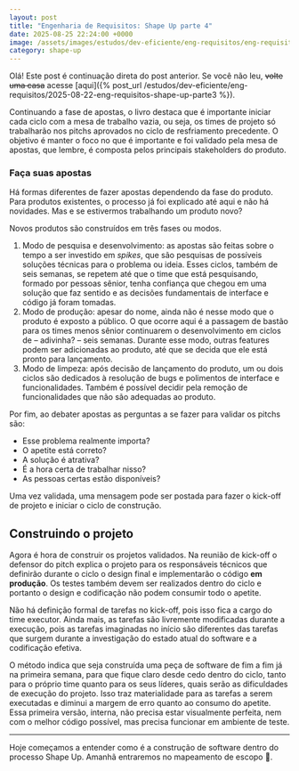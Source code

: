 ```yaml
---
layout: post
title: "Engenharia de Requisitos: Shape Up parte 4"
date: 2025-08-25 22:24:00 +0000
image: /assets/images/estudos/dev-eficiente/eng-requisitos/eng-requisitos-shape-up-parte4-cover.jpg
category: shape-up
---
```


Olá! Este post é continuação direta do post anterior. Se você não leu, ~~volte uma casa~~ acesse [aqui]({% post_url /estudos/dev-eficiente/eng-requisitos/2025-08-22-eng-requisitos-shape-up-parte3 %}).

Continuando a fase de apostas, o livro destaca que é importante iniciar cada ciclo com a mesa de trabalho vazia, ou seja, os times de projeto só trabalharão nos pitchs aprovados no ciclo de resfriamento precedente. O objetivo é manter o foco no que é importante e foi validado pela mesa de apostas, que lembre, é composta pelos principais stakeholders do produto.

### Faça suas apostas

Há formas diferentes de fazer apostas dependendo da fase do produto. Para produtos existentes, o processo já foi explicado até aqui e não há novidades. Mas e se estivermos trabalhando um produto novo?

Novos produtos são construídos em três fases ou modos.
1. Modo de pesquisa e desenvolvimento: as apostas são feitas sobre o tempo a ser investido em *spikes*, que são pesquisas de possíveis soluções técnicas para o problema ou ideia.
    Esses ciclos, também de seis semanas, se repetem até que o time que está pesquisando, formado por pessoas sênior, tenha confiança que chegou em uma solução que faz sentido e as decisões fundamentais de interface e código já foram tomadas.
1. Modo de produção: apesar do nome, ainda não é nesse modo que o produto é exposto a público. O que ocorre aqui é a passagem de bastão para os times menos sênior continuarem o desenvolvimento em ciclos de &ndash; adivinha? &ndash; seis semanas.
    Durante esse modo, outras features podem ser adicionadas ao produto, até que se decida que ele está pronto para lançamento.
1. Modo de limpeza: após decisão de lançamento do produto, um ou dois ciclos são dedicados à resolução de bugs e polimentos de interface e funcionalidades. Também é possível decidir pela remoção de funcionalidades que não são adequadas ao produto.

Por fim, ao debater apostas as perguntas a se fazer para validar os pitchs são:
- Esse problema realmente importa?
- O apetite está correto?
- A solução é atrativa?
- É a hora certa de trabalhar nisso?
- As pessoas certas estão disponíveis?

Uma vez validada, uma mensagem pode ser postada para fazer o kick-off de projeto e iniciar o ciclo de construção.

## Construindo o projeto

Agora é hora de construir os projetos validados. Na reunião de kick-off o defensor do pitch explica o projeto para os responsáveis técnicos que definirão durante o ciclo o design final e implementarão o código **em produção**. Os testes também devem ser realizados dentro do ciclo e portanto o design e codificação não podem consumir todo o apetite.

Não há definição formal de tarefas no kick-off, pois isso fica a cargo do time executor. Ainda mais, as tarefas são livremente modificadas durante a execução, pois as tarefas imaginadas no início são diferentes das tarefas que surgem durante a investigação do estado atual do software e a codificação efetiva.

O método indica que seja construída uma peça de software de fim a fim já na primeira semana, para que fique claro desde cedo dentro do ciclo, tanto para o próprio time quanto para os seus líderes, quais serão as dificuldades de execução do projeto. Isso traz materialidade para as tarefas a serem executadas e diminui a margem de erro quanto ao consumo do apetite. Essa primeira versão, interna, não precisa estar visualmente perfeita, nem com o melhor código possível, mas precisa funcionar em ambiente de teste.

---

Hoje começamos a entender como é a construção de software dentro do processo Shape Up. Amanhã entraremos no mapeamento de escopo 🤔.




